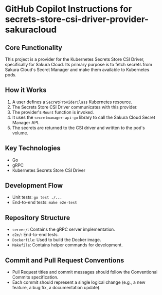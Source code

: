 # GitHub Copilot Instructions for secrets-store-csi-driver-provider-sakuracloud

## Core Functionality

This project is a provider for the Kubernetes Secrets Store CSI Driver, specifically for Sakura Cloud. Its primary purpose is to fetch secrets from Sakura Cloud's Secret Manager and make them available to Kubernetes pods.

## How it Works

1. A user defines a `SecretProviderClass` Kubernetes resource.
2. The Secrets Store CSI Driver communicates with this provider.
3. The provider's `Mount` function is invoked.
4. It uses the `secretmanager-api-go` library to call the Sakura Cloud Secret Manager API.
5. The secrets are returned to the CSI driver and written to the pod's volume.

## Key Technologies

- Go
- gRPC
- Kubernetes Secrets Store CSI Driver

## Development Flow

- Unit tests: `go test ./...`
- End-to-end tests: `make e2e-test`

## Repository Structure

- `server/`: Contains the gRPC server implementation.
- `e2e/`: End-to-end tests.
- `Dockerfile`: Used to build the Docker image.
- `Makefile`: Contains helper commands for development.

## Commit and Pull Request Conventions

- Pull Request titles and commit messages should follow the Conventional Commits specification.
- Each commit should represent a single logical change (e.g., a new feature, a bug fix, a documentation update).